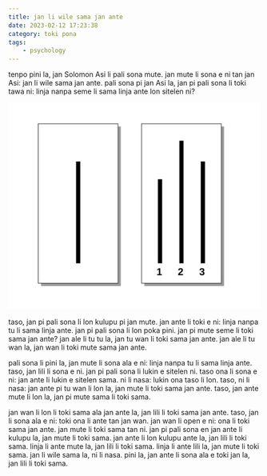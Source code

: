 ```yaml
---
title: jan li wile sama jan ante
date: 2023-02-12 17:23:38
category: toki pona
tags:
	- psychology
---
```


tenpo pini la, jan Solomon Asi li pali sona mute. jan mute li sona e ni tan jan Asi: jan li wile sama jan ante. pali sona pi jan Asi la, jan pi pali sona li toki tawa ni: linja nanpa seme li sama linja ante lon sitelen ni?

![sitelen linja](/images/Asch_experiment.svg)

taso, jan pi pali sona li lon kulupu pi jan mute. jan ante li toki e ni: linja nanpa tu li sama linja ante. jan pi pali sona li lon poka pini. jan pi mute seme li toki sama jan ante?
jan ale li tu tu la, jan tu wan li toki sama jan ante. jan ale li tu wan la, jan wan li toki mute sama jan ante.

pali sona li pini la, jan mute li sona ala e ni: linja nanpa tu li sama linja ante. taso, jan lili li sona e ni.
jan pi pali sona li lukin e sitelen ni. taso ona li sona e ni: jan ante li lukin e sitelen sama. ni li nasa: lukin ona taso li lon. taso, ni li nasa:
jan ante pi tu wan li lon la, jan mute li toki sama jan ante. taso, jan ante mute li lon la, jan pi mute sama li toki sama.

jan wan li lon li toki sama ala jan ante la, jan lili li toki sama jan ante. taso, jan li sona ala e ni: toki ona li ante tan jan wan. jan wan li open e ni: ona li toki sama jan ante. jan mute li toki sama tan ni.
jan pi pali sona en jan ante li kulupu la, jan mute li toki sama. jan ante li lon kulupu ante la, jan lili li toki sama. linja li ante mute la, jan lili li toki sama. linja li ante lili la, jan mute li toki sama. jan li wile sama la, ni li nasa. pini la, jan ante li sona ala e toki jan la, jan lili li toki sama.
